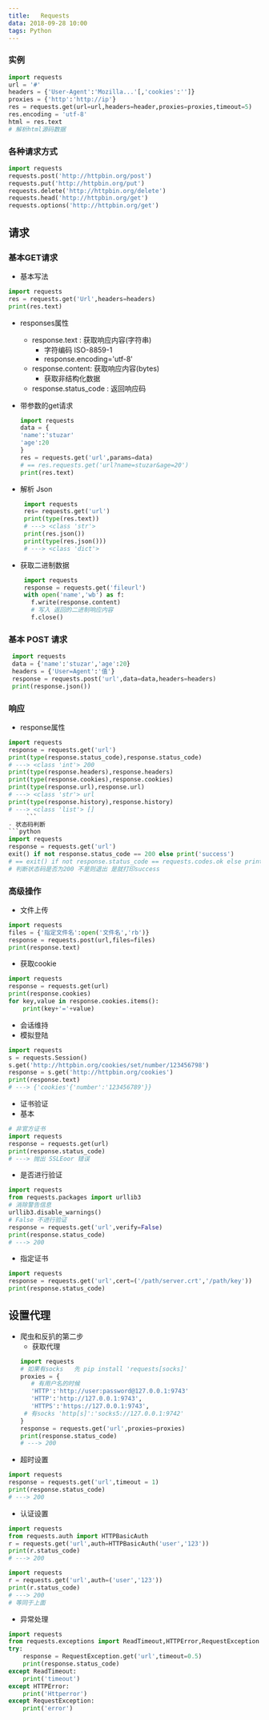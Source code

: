 ```yaml
---
title:   Requests
data: 2018-09-28 10:00
tags: Python
---
```


### 实例
```python
import requests
url = '#'
headers = {'User-Agent':'Mozilla...'[,'cookies':'']}
proxies = {'http':'http://ip'}
res = requests.get(url=url,headers=header,proxies=proxies,timeout=5)
res.encoding = 'utf-8'
html = res.text
# 解析html源码数据
```

### 各种请求方式
```python
import requests
requests.post('http://httpbin.org/post')
requests.put('http://httpbin.org/put')
requests.delete('http://httpbin.org/delete')
requests.head('http://httpbin.org/get')
requests.options('http://httpbin.org/get')
```

## 请求

### 基本GET请求
- 基本写法
```python
import requests
res = requests.get('Url',headers=headers)
print(res.text)
```

- responses属性
  - response.text : 获取响应内容(字符串)
    - 字符编码 ISO-8859-1
    - response.encoding='utf-8'
  - response.content: 获取响应内容(bytes)
    - 获取非结构化数据
  - response.status_code : 返回响应码

- 带参数的get请求
  ```python
  import requests
  data = {
  'name':'stuzar'
  'age':20
  }
  res = requests.get('url',params=data)
  # == res.requests.get('url?name=stuzar&age=20')
  print(res.text)
  ```
- 解析 Json
    ```python
     import requests
     res= requests.get('url')
     print(type(res.text))
     # ---> <class 'str'>
     print(res.json())
     print(type(res.json()))
     # ---> <class 'dict'>
     ```
- 获取二进制数据
   ```python
    import requests
    response = requests.get('fileurl')
    with open('name','wb') as f:
      f.write(response.content)
      # 写入 返回的二进制响应内容
      f.close()
    ```

### 基本 POST 请求
  ```python
   import requests
   data = {'name':'stuzar','age':20}
   headers = {'User=Agent':'值'}
   response = requests.post('url',data=data,headers=headers)
   print(response.json())
   ```

### 响应
- response属性
```python
import requests
response = requests.get('url')
print(type(response.status_code),response.status_code)
# ---> <class 'int'> 200
print(type(response.headers),response.headers)
print(type(response.cookies),response.cookies)
print(type(response.url),response.url)
# ---> <class 'str'> url
print(type(response.history),response.history)
# ---> <class 'list'> []
     ```
- 状态码判断
```python
import requests
response = requests.get('url')
exit() if not response.status_code == 200 else print('success')
# == exit() if not response.status_code == requests.codes.ok else print('success')
# 判断状态码是否为200 不是则退出 是就打印success
```

### 高级操作
- 文件上传
```python
import requests
files = {'指定文件名':open('文件名','rb')}
response = requests.post(url,files=files)
print(response.text)
```
- 获取cookie
```python
import requests
response = requests.get(url)
print(response.cookies)
for key,value in response.cookies.items():
    print(key+'='+value)
```
- 会话维持
 - 模拟登陆
 ```python
 import requests
 s = requests.Session()
 s.get('http://httpbin.org/cookies/set/number/123456798')
 response = s.get('http://httpbin.org/cookies')
 print(response.text)
 # ---> {'cookies'{'number':'123456789'}}
 ```
- 证书验证
 - 基本
 ```python
 # 非官方证书
 import requests
 response = requests.get(url)
 print(response.status_code)
 # ---> 抛出 SSLEoor 错误
 ```
- 是否进行验证
```python
import requests
from requests.packages import urllib3
# 消除警告信息
urllib3.disable_warnings()
# False 不进行验证
response = requests.get('url',verify=False)
print(response.status_code)
# ---> 200
```
- 指定证书
```python
import requests
response = requests.get('url',cert=('/path/server.crt','/path/key'))
print(response.status_code)
```
## 设置代理
- 爬虫和反扒的第二步
  - 获取代理
  ```python
  import requests
  # 如果有socks   先 pip install 'requests[socks]'
  proxies = {
     # 有用户名的时候
     'HTTP':'http://user:password@127.0.0.1:9743'
     'HTTP':'http://127.0.0.1:9743',
     'HTTPS':'https://127.0.0.1:9743',
   # 有socks 'http[s]':'socks5://127.0.0.1:9742'
  }
  response = requests.get('url',proxies=proxies)
  print(response.status_code)
  # ---> 200
  ```
- 超时设置
```python
import requests
response = requests.get('url',timeout = 1)
print(response.status_code)
# ---> 200
```
- 认证设置
```python
import requests
from requests.auth import HTTPBasicAuth
r = requests.get('url',auth=HTTPBasicAuth('user','123'))
print(r.status_code)
# ---> 200
```
```python
import requests
r = requests.get('url',auth=('user','123'))
print(r.status_code)
# ---> 200
# 等同于上面
```
- 异常处理
```python
import requests
from requests.exceptions import ReadTimeout,HTTPError,RequestException
try:
    response = RequestException.get('url',timeout=0.5)
    print(response.status_code)
except ReadTimeout:
    print('timeout')
except HTTPError:
    print('Httperror')
except RequestException:
    print('error')
```
